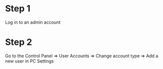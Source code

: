 # Step 1

Log in to an admin account

# Step 2

Go to the Control Panel =>  User Accounts => Change account type => Add a new user in PC Settings
